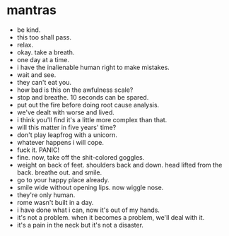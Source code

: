 # mantras

 * be kind.
 * this too shall pass.
 * relax.
 * okay. take a breath.
 * one day at a time.
 * i have the inalienable human right to make mistakes.
 * wait and see.
 * they can't eat you.
 * how bad is this on the awfulness scale?
 * stop and breathe. 10 seconds can be spared.
 * put out the fire before doing root cause analysis.
 * we've dealt with worse and lived.
 * i think you'll find it's a little more complex than that.
 * will this matter in five years' time?
 * don't play leapfrog with a unicorn.
 * whatever happens i will cope.
 * fuck it. PANIC!
 * fine. now, take off the shit-colored goggles.
 * weight on back of feet. shoulders back and down. head lifted from the back. breathe out. and smile.
 * go to your happy place already.
 * smile wide without opening lips. now wiggle nose.
 * they're only human.
 * rome wasn't built in a day.
 * i have done what i can, now it's out of my hands.
 * it's not a problem. when it becomes a problem, we'll deal with it.
 * it's a pain in the neck but it's not a disaster.
 